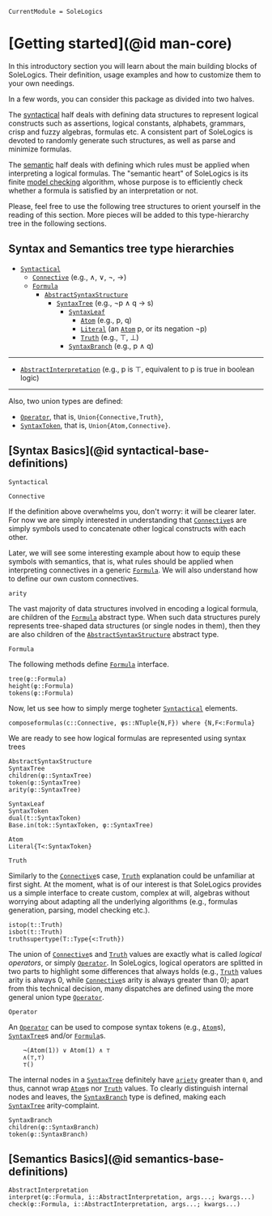 ```@meta
CurrentModule = SoleLogics
```

# [Getting started](@id man-core)

In this introductory section you will learn about the main building blocks of SoleLogics. Their definition, usage examples and how to customize them to your own needings. 

In a few words, you can consider this package as divided into two halves. 

The [syntactical](https://en.wikipedia.org/wiki/Syntax) half deals with defining data structures to represent logical constructs such as assertions, logical constants, alphabets, grammars, crisp and fuzzy algebras, formulas etc. A consistent part of SoleLogics is devoted to randomly generate such structures, as well as parse and minimize formulas.

The [semantic](https://en.wikipedia.org/wiki/Semantics) half deals with defining which rules must be applied when interpreting a logical formulas. The "semantic heart" of SoleLogics is its finite [model checking](https://en.wikipedia.org/wiki/Model_checking) algorithm, whose purpose is to efficiently check whether a formula is satisfied by an interpretation or not.

Please, feel free to use the following tree structures to orient yourself in the reading of this section. More pieces will be added to this type-hierarchy tree in the following sections.

## Syntax and Semantics tree type hierarchies
- [`Syntactical`](@ref)
    - [`Connective`](@ref)                      (e.g., ∧, ∨, ¬, →)
    - [`Formula`](@ref)
        - [`AbstractSyntaxStructure`](@ref)
            - [`SyntaxTree`](@ref)              (e.g., ¬p ∧ q → s)
                - [`SyntaxLeaf`](@ref)
                    - [`Atom`](@ref)            (e.g., p, q)
                    - [`Literal`](@ref)         (an [`Atom`](@ref) p, or its negation ¬p)
                    - [`Truth`](@ref)           (e.g., ⊤, ⊥)
                - [`SyntaxBranch`](@ref)        (e.g., p ∧ q)
---

- [`AbstractInterpretation`](@ref) (e.g., p is ⊤, equivalent to p is true in boolean logic)

---

Also, two union types are defined:
- [`Operator`](@ref), that is, `Union{Connective,Truth}`, 
- [`SyntaxToken`](@ref), that is, `Union{Atom,Connective}`.  
        
## [Syntax Basics](@id syntactical-base-definitions)

```@docs
Syntactical
```

```@docs
Connective
```

If the definition above overwhelms you, don't worry: it will be clearer later. For now we are simply interested in understanding that [`Connective`](@ref)s are simply symbols used to concatenate other logical constructs with each other. 

Later, we will see some interesting example about how to equip these symbols with semantics, that is, what rules should be applied when interpreting connectives in a generic [`Formula`](@ref). We will also understand how to define our own custom connectives.

```@docs
arity
```

The vast majority of data structures involved in encoding a logical formula, are children of the [`Formula`](@ref) abstract type. When such data structures purely represents tree-shaped data structures (or single nodes in them), then they are also children of the [`AbstractSyntaxStructure`](@ref) abstract type.

```@docs
Formula
```

The following methods define [`Formula`](@ref) interface.

```@docs
tree(φ::Formula)
height(φ::Formula)
tokens(φ::Formula)
```

Now, let us see how to simply merge togheter [`Syntactical`](@ref) elements.

```@docs
composeformulas(c::Connective, φs::NTuple{N,F}) where {N,F<:Formula}
```

We are ready to see how logical formulas are represented using syntax trees

```@docs
AbstractSyntaxStructure
SyntaxTree
children(φ::SyntaxTree)
token(φ::SyntaxTree)
arity(φ::SyntaxTree)

SyntaxLeaf
SyntaxToken
dual(t::SyntaxToken)
Base.in(tok::SyntaxToken, φ::SyntaxTree)

Atom
Literal{T<:SyntaxToken}
```

```@docs
Truth
```

Similarly to the [`Connective`](@ref)s case, [`Truth`](@ref) explanation could be unfamiliar at first sight. At the moment, what is of our interest is that SoleLogics provides us a simple interface to create custom, complex at will, algebras without worrying about adapting all the underlying algorithms (e.g., formulas generation, parsing, model checking etc.).

```@docs
istop(t::Truth)
isbot(t::Truth)
truthsupertype(T::Type{<:Truth})
```

The union of [`Connective`](@ref)s and [`Truth`](@ref) values are exactly what is called *logical operators*, or simply [`Operator`](@ref). In SoleLogics, logical operators are splitted in two parts to highlight some differences that always holds (e.g., [`Truth`](@ref) values arity is always 0, while [`Connective`](@ref)s arity is always greater than 0); apart from this technical decision, many dispatches are defined using the more general union type [`Operator`](@ref).

```@docs
Operator
```
An [`Operator`](@ref) can be used to compose syntax tokens (e.g., [`Atom`](@ref)s), [`SyntaxTree`](@ref)s and/or [`Formula`](@ref)s.

```julia-repl
    ¬(Atom(1)) ∨ Atom(1) ∧ ⊤
    ∧(⊤,⊤)
    ⊤()
```

The internal nodes in a [`SyntaxTree`](@ref) definitely have [`ariety`](@ref) greater than `0`, and thus, cannot wrap [`Atom`](@ref)s nor [`Truth`](@ref) values. To clearly distinguish internal nodes and leaves, the [`SyntaxBranch`](@ref) type is defined, making each [`SyntaxTree`](@ref) arity-complaint.

```@docs
SyntaxBranch
children(φ::SyntaxBranch)
token(φ::SyntaxBranch)
```

## [Semantics Basics](@id semantics-base-definitions)
```@docs
AbstractInterpretation
interpret(φ::Formula, i::AbstractInterpretation, args...; kwargs...)
check(φ::Formula, i::AbstractInterpretation, args...; kwargs...)
```